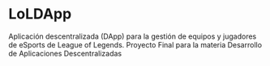 # LoLDApp
Aplicación descentralizada (DApp) para la gestión de equipos y jugadores de eSports de League of Legends.
Proyecto Final para la materia Desarrollo de Aplicaciones Descentralizadas
